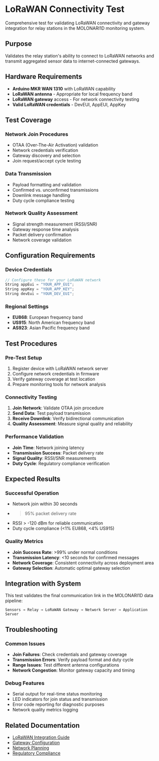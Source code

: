 # LoRaWAN Connectivity Test

Comprehensive test for validating LoRaWAN connectivity and gateway integration for relay stations in the MOLONARI1D monitoring system.

## Purpose

Validates the relay station's ability to connect to LoRaWAN networks and transmit aggregated sensor data to internet-connected gateways.

## Hardware Requirements

- **Arduino MKR WAN 1310** with LoRaWAN capability
- **LoRaWAN antenna** - Appropriate for local frequency band
- **LoRaWAN gateway** access - For network connectivity testing
- **Valid LoRaWAN credentials** - DevEUI, AppEUI, AppKey

## Test Coverage

### Network Join Procedures
- OTAA (Over-The-Air Activation) validation
- Network credentials verification
- Gateway discovery and selection
- Join request/accept cycle testing

### Data Transmission
- Payload formatting and validation
- Confirmed vs. unconfirmed transmissions
- Downlink message handling
- Duty cycle compliance testing

### Network Quality Assessment
- Signal strength measurement (RSSI/SNR)
- Gateway response time analysis
- Packet delivery confirmation
- Network coverage validation

## Configuration Requirements

### Device Credentials
```cpp
// Configure these for your LoRaWAN network
String appEui = "YOUR_APP_EUI";
String appKey = "YOUR_APP_KEY";
String devEui = "YOUR_DEV_EUI";
```

### Regional Settings
- **EU868**: European frequency band
- **US915**: North American frequency band
- **AS923**: Asian Pacific frequency band

## Test Procedures

### Pre-Test Setup
1. Register device with LoRaWAN network server
2. Configure network credentials in firmware
3. Verify gateway coverage at test location
4. Prepare monitoring tools for network analysis

### Connectivity Testing
1. **Join Network**: Validate OTAA join procedure
2. **Send Data**: Test payload transmission
3. **Receive Downlink**: Verify bidirectional communication
4. **Quality Assessment**: Measure signal quality and reliability

### Performance Validation
- **Join Time**: Network joining latency
- **Transmission Success**: Packet delivery rate
- **Signal Quality**: RSSI/SNR measurements
- **Duty Cycle**: Regulatory compliance verification

## Expected Results

### Successful Operation
- Network join within 30 seconds
- >95% packet delivery rate
- RSSI > -120 dBm for reliable communication
- Duty cycle compliance (<1% EU868, <4% US915)

### Quality Metrics
- **Join Success Rate**: >99% under normal conditions
- **Transmission Latency**: <10 seconds for confirmed messages
- **Network Coverage**: Consistent connectivity across deployment area
- **Gateway Selection**: Automatic optimal gateway selection

## Integration with System

This test validates the final communication link in the MOLONARI1D data pipeline:

```
Sensors → Relay → LoRaWAN Gateway → Network Server → Application Server
```

## Troubleshooting

### Common Issues
- **Join Failures**: Check credentials and gateway coverage
- **Transmission Errors**: Verify payload format and duty cycle
- **Range Issues**: Test different antenna configurations
- **Network Congestion**: Monitor gateway capacity and timing

### Debug Features
- Serial output for real-time status monitoring
- LED indicators for join status and transmission
- Error code reporting for diagnostic purposes
- Network quality metrics logging

## Related Documentation

- [LoRaWAN Integration Guide](../../protocols/lorawan-integration.md)
- [Gateway Configuration](../../docs/gateway-setup.md)
- [Network Planning](../../docs/network-design.md)
- [Regulatory Compliance](../../docs/regulatory-requirements.md)